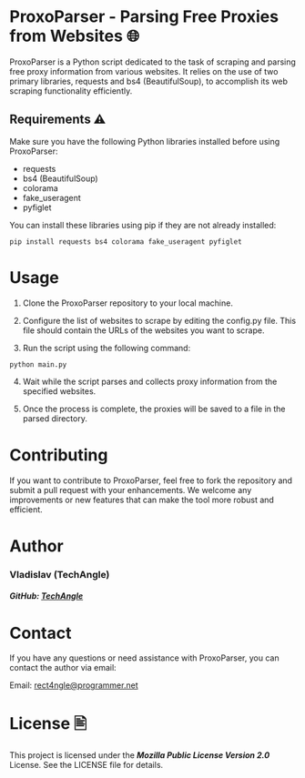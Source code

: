 # ProxoParser - Parsing Free Proxies from Websites 🌐

ProxoParser is a Python script dedicated to the task of scraping and parsing free proxy information from various websites. It relies on the use of two primary libraries, requests and bs4 (BeautifulSoup), to accomplish its web scraping functionality efficiently.

## Requirements ⚠️

Make sure you have the following Python libraries installed before using ProxoParser:

- requests
- bs4 (BeautifulSoup)
- colorama
- fake_useragent
- pyfiglet

You can install these libraries using pip if they are not already installed:

```shell
pip install requests bs4 colorama fake_useragent pyfiglet
```
# Usage
1. Clone the ProxoParser repository to your local machine.

2. Configure the list of websites to scrape by editing the config.py file. This file should contain the URLs of the websites you want to scrape.

3. Run the script using the following command:

```shell
python main.py
```
4. Wait while the script parses and collects proxy information from the specified websites.

5. Once the process is complete, the proxies will be saved to a file in the parsed directory.

# Contributing
If you want to contribute to ProxoParser, feel free to fork the repository and submit a pull request with your enhancements. We welcome any improvements or new features that can make the tool more robust and efficient.

# Author
### Vladislav (TechAngle)
##### GitHub: [TechAngle](https://github.com/TechAngle/)
# Contact
If you have any questions or need assistance with ProxoParser, you can contact the author via email:

Email: rect4ngle@programmer.net

# License 🖹
This project is licensed under the **_Mozilla Public License Version 2.0_** License. See the LICENSE file for details.
